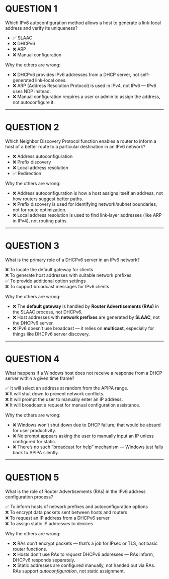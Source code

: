 # QUESTION 1
Which IPv6 autoconfiguration method allows a host to generate a link-local address and verify its uniqueness?

- ✅ SLAAC  
- ❌ DHCPv6  
- ❌ ARP  
- ❌ Manual configuration  

Why the others are wrong:
- ❌ DHCPv6 provides IPv6 addresses from a DHCP server, not self-generated link-local ones.
- ❌ ARP (Address Resolution Protocol) is used in IPv4, not IPv6 — IPv6 uses NDP instead.
- ❌ Manual configuration requires a user or admin to assign the address, not autoconfigure it.

---
# QUESTION 2
Which Neighbor Discovery Protocol function enables a router to inform a host of a better route to a particular destination in an IPv6 network?

- ❌ Address autoconfiguration  
- ❌ Prefix discovery  
- ❌ Local address resolution  
- ✅ Redirection  

Why the others are wrong:
- ❌ Address autoconfiguration is how a host assigns itself an address, not how routers suggest better paths.
- ❌ Prefix discovery is used for identifying network/subnet boundaries, not for route optimization.
- ❌ Local address resolution is used to find link-layer addresses (like ARP in IPv4), not routing paths.

---
# QUESTION 3
What is the primary role of a DHCPv6 server in an IPv6 network?

❌ To locate the default gateway for clients  
❌ To generate host addresses with suitable network prefixes  
✅ To provide additional option settings  
❌ To support broadcast messages for IPv6 clients  

Why the others are wrong:
- ❌ The **default gateway** is handled by **Router Advertisements (RAs)** in the SLAAC process, not DHCPv6.
- ❌ Host addresses with **network prefixes** are generated by **SLAAC**, not the DHCPv6 server.
- ❌ IPv6 doesn’t use broadcast — it relies on **multicast**, especially for things like DHCPv6 server discovery.


----
# QUESTION 4
What happens if a Windows host does not receive a response from a DHCP server within a given time frame?

✅ It will select an address at random from the APIPA range.  
❌ It will shut down to prevent network conflicts.  
❌ It will prompt the user to manually enter an IP address.  
❌ It will broadcast a request for manual configuration assistance.  

Why the others are wrong:
- ❌ Windows won’t shut down due to DHCP failure; that would be absurd for user productivity.
- ❌ No prompt appears asking the user to manually input an IP unless configured for static.
- ❌ There’s no such “broadcast for help” mechanism — Windows just falls back to APIPA silently.

---
# QUESTION 5
What is the role of Router Advertisements (RAs) in the IPv6 address configuration process?

✅ To inform hosts of network prefixes and autoconfiguration options  
❌ To encrypt data packets sent between hosts and routers  
❌ To request an IP address from a DHCPv6 server  
❌ To assign static IP addresses to devices  

Why the others are wrong:
- ❌ RAs don’t encrypt packets — that’s a job for IPsec or TLS, not basic router functions.
- ❌ Hosts don’t use RAs to *request* DHCPv6 addresses — RAs inform, DHCPv6 responds separately.
- ❌ Static addresses are configured manually, not handed out via RAs. RAs support *autoconfiguration*, not static assignment.

